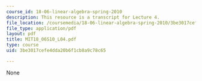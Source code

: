 ```yaml
---
course_id: 18-06-linear-algebra-spring-2010
description: This resource is a transcript for Lecture 4.
file_location: /coursemedia/18-06-linear-algebra-spring-2010/3be3017cefe4dda20b6f1cb8a9c78c65_MIT18_06S10_L04.pdf
file_type: application/pdf
layout: pdf
title: MIT18_06S10_L04.pdf
type: course
uid: 3be3017cefe4dda20b6f1cb8a9c78c65

---
```

None
